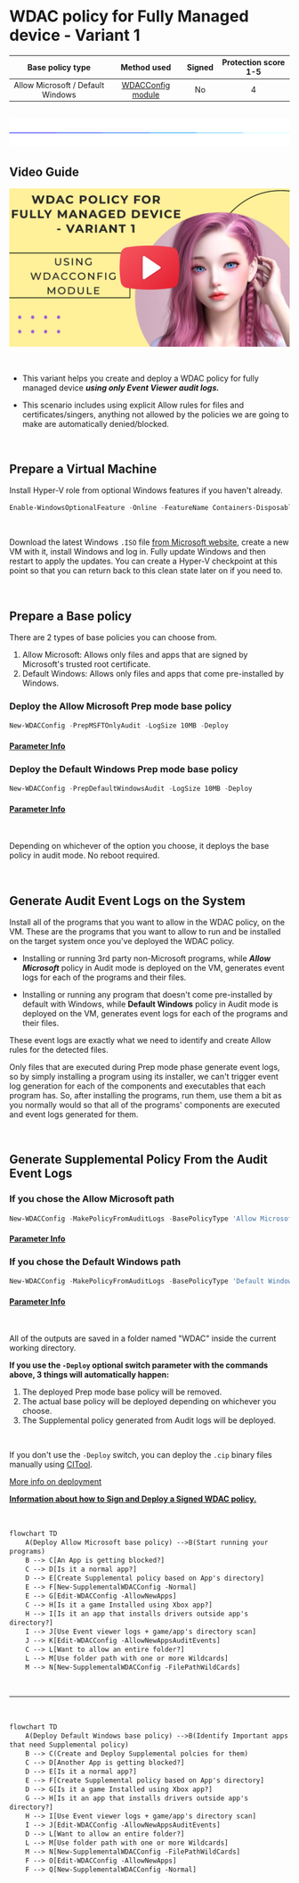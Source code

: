 # WDAC policy for Fully Managed device - Variant 1

| Base policy type|Method used|Signed | Protection score 1-5 |
| :-------------: | :-------------: | :-------------: | :-------------: |
| Allow Microsoft / Default Windows | [WDACConfig module](https://github.com/HotCakeX/Harden-Windows-Security/wiki/WDACConfig) | No | 4 |

<br>

<img src="https://raw.githubusercontent.com/HotCakeX/.github/main/Pictures/Gifs/3434.gif" width="300000" height="50" alt="Blue gif line break">

<br>

## Video Guide

<a href="https://youtu.be/KD0zUb2GCyk?si=_g09D0yF5lTN1NLO"><img src="https://raw.githubusercontent.com/HotCakeX/.github/main/Pictures/PNG%20and%20JPG/YouTube%20Video%20Thumbnails/With%20YouTube%20play%20button/WDAC%20policy%20for%20Fully%20Managed%20device%20-%20Variant%201.png"></a>

<br>

* This variant helps you create and deploy a WDAC policy for fully managed device ***using only Event Viewer audit logs.***

* This scenario includes using explicit Allow rules for files and certificates/singers, anything not allowed by the policies we are going to make are automatically denied/blocked.

<br>

## Prepare a Virtual Machine

Install Hyper-V role from optional Windows features if you haven't already.

```powershell
Enable-WindowsOptionalFeature -Online -FeatureName Containers-DisposableClientVM -All -norestart
```

<br>

 Download the latest Windows `.ISO` file [from Microsoft website](https://www.microsoft.com/software-download/), create a new VM with it, install Windows and log in. Fully update Windows and then restart to apply the updates. You can create a Hyper-V checkpoint at this point so that you can return back to this clean state later on if you need to.

<br>

## Prepare a Base policy

There are 2 types of base policies you can choose from.

1. Allow Microsoft: Allows only files and apps that are signed by Microsoft's trusted root certificate.
2. Default Windows: Allows only files and apps that come pre-installed by Windows.

### Deploy the Allow Microsoft Prep mode base policy

```powershell
New-WDACConfig -PrepMSFTOnlyAudit -LogSize 10MB -Deploy
```

#### [Parameter Info](https://github.com/HotCakeX/Harden-Windows-Security/wiki/New-WDACConfig#new-wdacconfig--prepmsftonlyaudit)

### Deploy the Default Windows Prep mode base policy

```powershell
New-WDACConfig -PrepDefaultWindowsAudit -LogSize 10MB -Deploy
```

#### [Parameter Info](https://github.com/HotCakeX/Harden-Windows-Security/wiki/New-WDACConfig#new-wdacconfig--prepdefaultwindowsaudit)

<br>

Depending on whichever of the option you choose, it deploys the base policy in audit mode. No reboot required.

<br>

## Generate Audit Event Logs on the System

Install all of the programs that you want to allow in the WDAC policy, on the VM. These are the programs that you want to allow to run and be installed on the target system once you've deployed the WDAC policy.

* Installing or running 3rd party non-Microsoft programs, while ***Allow Microsoft*** policy in Audit mode is deployed on the VM, generates event logs for each of the programs and their files.

* Installing or running any program that doesn't come pre-installed by default with Windows, while **Default Windows** policy in Audit mode is deployed on the VM, generates event logs for each of the programs and their files.

These event logs are exactly what we need to identify and create Allow rules for the detected files.

 Only files that are executed during Prep mode phase generate event logs, so by simply installing a program using its installer, we can't trigger event log generation for each of the components and executables that each program has. So, after installing the programs, run them, use them a bit as you normally would so that all of the programs' components are executed and event logs generated for them.

<br>

## Generate Supplemental Policy From the Audit Event Logs

### If you chose the Allow Microsoft path

```powershell
New-WDACConfig -MakePolicyFromAuditLogs -BasePolicyType 'Allow Microsoft Base' -NoDeletedFiles
```

#### [Parameter Info](https://github.com/HotCakeX/Harden-Windows-Security/wiki/New-WDACConfig#new-wdacconfig--makepolicyfromauditlogs)

### If you chose the Default Windows path

```powershell
New-WDACConfig -MakePolicyFromAuditLogs -BasePolicyType 'Default Windows Base' -NoDeletedFiles
```

#### [Parameter Info](https://github.com/HotCakeX/Harden-Windows-Security/wiki/New-WDACConfig#new-wdacconfig--makepolicyfromauditlogs)

<br>

All of the outputs are saved in a folder named "WDAC" inside the current working directory.

**If you use the `-Deploy` optional switch parameter with the commands above, 3 things will automatically happen:**

1. The deployed Prep mode base policy will be removed.
2. The actual base policy will be deployed depending on whichever you choose.
3. The Supplemental policy generated from Audit logs will be deployed.

<br>

If you don't use the `-Deploy` switch, you can deploy the `.cip` binary files manually using [CITool](https://learn.microsoft.com/en-us/windows/security/application-security/application-control/windows-defender-application-control/operations/citool-commands).

[More info on deployment](https://learn.microsoft.com/en-us/windows/security/application-security/application-control/windows-defender-application-control/deployment/wdac-deployment-guide)

[**Information about how to Sign and Deploy a Signed WDAC policy.**](https://github.com/HotCakeX/Harden-Windows-Security/wiki/How-to-Create-and-Deploy-a-Signed-WDAC-Policy-Windows-Defender-Application-Control)

<br>

```mermaid
flowchart TD
    A(Deploy Allow Microsoft base policy) -->B(Start running your programs)
    B --> C[An App is getting blocked?]
    C --> D[Is it a normal app?]
    D --> E[Create Supplemental policy based on App's directory]
    E --> F[New-SupplementalWDACConfig -Normal]
    E --> G[Edit-WDACConfig -AllowNewApps]
    C --> H[Is it a game Installed using Xbox app?]
    H --> I[Is it an app that installs drivers outside app's directory?]
    I --> J[Use Event viewer logs + game/app's directory scan]
    J --> K[Edit-WDACConfig -AllowNewAppsAuditEvents]
    C --> L[Want to allow an entire folder?]
    L --> M[Use folder path with one or more Wildcards]
    M --> N[New-SupplementalWDACConfig -FilePathWildCards]
```

<br>

---

<br>

```mermaid
flowchart TD
    A(Deploy Default Windows base policy) -->B(Identify Important apps that need Supplemental policy)
    B --> C(Create and Deploy Supplemental polcies for them)
    C --> D[Another App is getting blocked?]
    D --> E[Is it a normal app?]
    E --> F[Create Supplemental policy based on App's directory]
    D --> G[Is it a game Installed using Xbox app?]
    G --> H[Is it an app that installs drivers outside app's directory?]
    H --> I[Use Event viewer logs + game/app's directory scan]
    I --> J[Edit-WDACConfig -AllowNewAppsAuditEvents]      
    D --> L[Want to allow an entire folder?]
    L --> M[Use folder path with one or more Wildcards]
    M --> N[New-SupplementalWDACConfig -FilePathWildCards]
    F --> O[Edit-WDACConfig -AllowNewApps]
    F --> Q[New-SupplementalWDACConfig -Normal]
```
